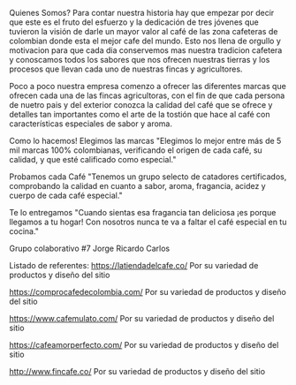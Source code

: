 Quienes Somos?
Para contar nuestra historia hay que empezar por decir que este es el fruto del esfuerzo y la dedicación de tres jóvenes que tuvieron la visión de darle un mayor valor al café de las zona cafeteras de colombian donde  esta el mejor cafe del mundo. Esto nos llena de orgullo y motivacion para que cada dia conservemos mas nuestra tradicion cafetera y conoscamos todos los sabores que nos ofrecen nuestras tierras y los procesos que llevan cada uno de nuestras fincas y agricultores.

 
Poco a poco nuestra empresa comenzo a ofrecer las diferentes marcas que ofrecen cada una de las fincas agricultoras, con el fin de que cada persona de nuetro pais y del exterior conozca la calidad del café que se ofrece y detalles tan importantes como el arte de la tostión que hace al café con características especiales de sabor y aroma.

Como lo hacemos!
Elegimos las marcas
"Elegimos lo mejor entre más de 5 mil marcas 100% colombianas, verificando el origen de cada café, su calidad, y que esté calificado como especial."

Probamos cada Café
"Tenemos un grupo selecto de catadores certificados, comprobando la calidad en cuanto a sabor, aroma, fragancia, acidez y cuerpo de cada café especial."

Te lo entregamos
"Cuando sientas esa fragancia tan deliciosa ¡es porque llegamos a tu hogar! Con nosotros nunca te va a faltar el café especial en tu cocina."

Grupo colaborativo #7
Jorge
Ricardo
Carlos

Listado de referentes:
https://latiendadelcafe.co/
Por su variedad de productos y diseño del sitio

https://comprocafedecolombia.com/
Por su variedad de productos y diseño del sitio

https://www.cafemulato.com/
Por su variedad de productos y diseño del sitio

https://cafeamorperfecto.com/
Por su variedad de productos y diseño del sitio

http://www.fincafe.co/
Por su variedad de productos y diseño del sitio